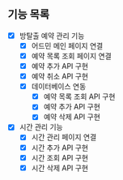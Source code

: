 ## 기능 목록

- [x] 방탈출 예약 관리 기능
  - [x] 어드민 메인 페이지 연결
  - [x] 예약 목록 조회 페이지 연결
  - [x] 예약 추가 API 구현
  - [x] 예약 취소 API 구현
  - [x] 데이터베이스 연동
    - [x] 예약 목록 조회 API 구현
    - [x] 예약 추가 API 구현
    - [x] 예약 삭제 API 구현
- [x] 시간 관리 기능
  - [x] 시간 관리 페이지 연결 
  - [x] 시간 추가 API 구현
  - [x] 시간 조회 API 구현
  - [x] 시간 삭제 API 구현
